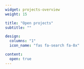 ```yaml
---
widget: projects-overview
weight: 15

title: "Open projects"
subtitle: ""

design:
  columns: "1"
  icon_name: "fas fa-search fa-8x"

content:
  open: true
---
```


